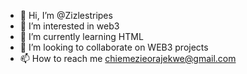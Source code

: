 - 👋 Hi, I’m @Zizlestripes
- 👀 I’m interested in web3 
- 🌱 I’m currently learning HTML
- 💞️ I’m looking to collaborate on WEB3 projects
- 📫 How to reach me chiemezieorajekwe@gmail.com

<!---
Zizlestripes/Zizlestripes is a ✨ special ✨ repository because its `README.md` (this file) appears on your GitHub profile.
You can click the Preview link to take a look at your changes.
--->
